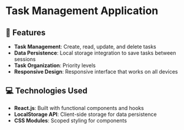 # Task Management Application

## 🚀 Features

- **Task Management**: Create, read, update, and delete tasks
- **Data Persistence**: Local storage integration to save tasks between sessions
- **Task Organization**: Priority levels
- **Responsive Design**: Responsive interface that works on all devices

## 💻 Technologies Used

- **React.js**: Built with functional components and hooks 
- **LocalStorage API**: Client-side storage for data persistence
- **CSS Modules**: Scoped styling for components



